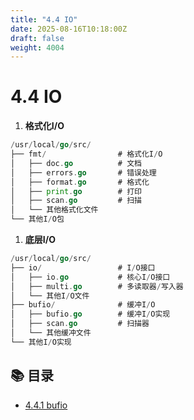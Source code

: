 ```yaml
---
title: "4.4 IO"
date: 2025-08-16T10:18:00Z
draft: false
weight: 4004
---
```


# 4.4 IO

1. **格式化I/O**
```go
/usr/local/go/src/
├── fmt/                # 格式化I/O
│   ├── doc.go          # 文档
│   ├── errors.go       # 错误处理
│   ├── format.go       # 格式化
│   ├── print.go        # 打印
│   ├── scan.go         # 扫描
│   └── 其他格式化文件
└── 其他I/O包
```

1. **底层I/O**
```go
/usr/local/go/src/
├── io/                 # I/O接口
│   ├── io.go           # 核心I/O接口
│   ├── multi.go        # 多读取器/写入器
│   └── 其他I/O文件
├── bufio/              # 缓冲I/O
│   ├── bufio.go        # 缓冲I/O实现
│   ├── scan.go         # 扫描器
│   └── 其他缓冲文件
└── 其他I/O实现
```



## 📚 目录

- [4.4.1 bufio](4-4-1-bufio/)

